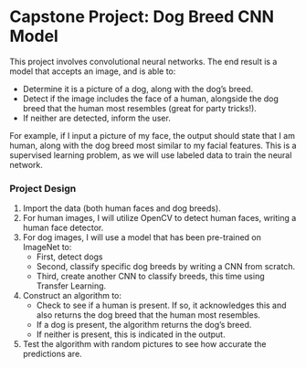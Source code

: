 # Capstone Project: Dog Breed CNN Model

This project involves convolutional neural networks. The end result is a model that accepts an image, and is able to:
* Determine it is a picture of a dog, along with the dog’s breed.
* Detect if the image includes the face of a human, alongside the dog breed that the human most resembles (great for party tricks!).
* If neither are detected, inform the user.

For example, if I input a picture of my face, the output should state that I am human, along with the dog breed most similar to my facial features. 
This is a supervised learning problem, as we will use labeled data to train the neural network.


### Project Design
1. Import the data (both human faces and dog breeds).
2. For human images, I will utilize OpenCV to detect human faces, writing a human face detector.
3. For dog images, I will use a model that has been pre-trained on ImageNet to:
    * First, detect dogs
    * Second, classify specific dog breeds by writing a CNN from scratch.
    * Third, create another CNN to classify breeds, this time using Transfer Learning. 
4. Construct an algorithm to:
    * Check to see if a human is present. If so, it acknowledges this and also returns the dog breed that the human most resembles.
    * If a dog is present, the algorithm returns the dog’s breed.
    * If neither is present, this is indicated in the output.
5. Test the algorithm with random pictures to see how accurate the predictions are.
